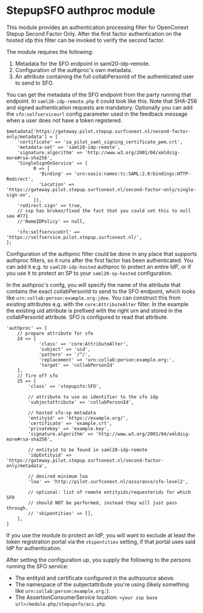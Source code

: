 StepupSFO authproc module
=========================

This module provides an authentication processing filter for OpenConext
Stepup Second Factor Only. After the first factor authentication on
the hosted idp this filter can be invoked to verify the second factor.

The module requires the following:
1. Metadata for the SFO endpoint in saml20-idp-remote.
1. Configuration of the authproc's own metadata.
1. An attribute containing the full collabPersonId of the authenticated
   user to send to SFO.

You can get the metadata of the SFO endpoint from the party running that
endpoint. In `saml20-idp-remote.php` it could look like this. Note that
SHA-256 and signed authentication requests are mandatory. Optionally
you can add the `sfo:selfserviceurl` config parameter used in the
feedback message when a user does not have a token registered.

    $metadata['https://gateway.pilot.stepup.surfconext.nl/second-factor-only/metadata'] = [
        'certificate' => 'sa_pilot_saml_signing_certificate_pem.crt',
        'metadata-set' => 'saml20-idp-remote',
        'signature.algorithm' => 'http://www.w3.org/2001/04/xmldsig-more#rsa-sha256',
        'SingleSignOnService' => [
              0 => [
                'Binding' => 'urn:oasis:names:tc:SAML:2.0:bindings:HTTP-Redirect',
                'Location' => 'https://gateway.pilot.stepup.surfconext.nl/second-factor-only/single-sign-on',
              ]],
        'redirect.sign' => true,
        // ssp has broken/fixed the fact that you could set this to null see #771
        //'NameIDPolicy' => null,
        
        'sfo:selfserviceUrl' => 'https://selfservice.pilot.stepup.surfconext.nl/',
    ];

Configuration of the authproc filter could be done in any place that supports
authproc filters, so it runs after the first factor has been authenticated.
You can add it e.g. to `saml20-idp-hosted` authproc to protect an entire IdP,
or if you use it to protect an SP to your `saml20-sp-hosted` configuration.

In the authproc's confg, you will specify the name of the attribute that
contains the exact collabPersonId to send to the SFO endpoint, which looks like
`urn:collab:person:example.org:jdoe`.  You can construct this from existing
attributes e.g. with the `core:AttributeAlter` filter. In the example the
existing uid attribute is prefixed with the right urn and stored in the
collabPersonId attribute. SFO is configured to read that attribute.

    'authproc' => [
        // prepare attribute for sfo
        24 => [
                'class' => 'core:AttributeAlter',
                'subject' => 'uid',
                'pattern' => '/^/',
                'replacement' => 'urn:collab:person:example.org:',
                'target' => 'collabPersonId'
        ],
        // fire off sfo
        25 => [
            'class' => 'stepupsfo:SFO',

            // attribute to use as identifier to the sfo idp
            'subjectattribute' => 'collabPersonId',

            // hosted sfo-sp metadata
            'entityid' => 'https://example.org/',
            'certificate' => 'example.crt',
            'privatekey' => 'example.key',
            'signature.algorithm' => 'http://www.w3.org/2001/04/xmldsig-more#rsa-sha256',

            // entityid to be found in saml20-idp-remote
            'idpEntityid' => 'https://gateway.pilot.stepup.surfconext.nl/second-factor-only/metadata',

            // desired minimum loa
            'loa' => 'http://pilot.surfconext.nl/assurance/sfo-level2',

            // optional: list of remote entityids/requesterids for which SFO
            // should NOT be performed, instead they will just pass through.
            // 'skipentities' => [],
        ],
    ]

If you use the module to protect an IdP, you will want to exclude at least the
token registration portal via the `skipentities` setting, if that portal uses
said IdP for authentication.

After setting the configuration up, you supply the following to the persons
running the SFO service:
- The entityid and certificate configured in the authsource above.
- The namespace of the subjectattribute you're using (likely something like `urn:collab:person:example.org:`).
- The AssertionConsumerService location: `<your ssp base url>/module.php/stepupsfo/acs.php`.
